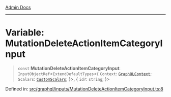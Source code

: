 [Admin Docs](/)

***

# Variable: MutationDeleteActionItemCategoryInput

> `const` **MutationDeleteActionItemCategoryInput**: `InputObjectRef`\<`ExtendDefaultTypes`\<\{ `Context`: [`GraphQLContext`](../../../context/type-aliases/GraphQLContext.md); `Scalars`: [`CustomScalars`](../../../scalars/type-aliases/CustomScalars.md); \}\>, \{ `id?`: `string`; \}\>

Defined in: [src/graphql/inputs/MutationDeleteActionItemCategoryInput.ts:8](https://github.com/gautam-divyanshu/talawa-api/blob/84910820371ade6fdca33545b3a0fc1e929731b2/src/graphql/inputs/MutationDeleteActionItemCategoryInput.ts#L8)
